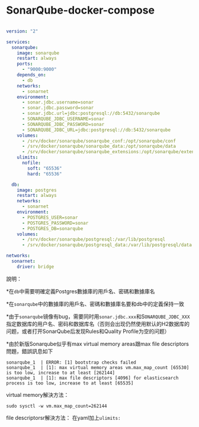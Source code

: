 # SonarQube-docker-compose
```yaml

version: "2"

services:
  sonarqube:
    image: sonarqube
    restart: always
    ports:
      - "9000:9000"
    depends_on:
      - db
    networks:
      - sonarnet
    environment:
      - sonar.jdbc.username=sonar
      - sonar.jdbc.password=sonar
      - sonar.jdbc.url=jdbc:postgresql://db:5432/sonarqube
      - SONARQUBE_JDBC_USERNAME=sonar
      - SONARQUBE_JDBC_PASSWORD=sonar
      - SONARQUBE_JDBC_URL=jdbc:postgresql://db:5432/sonarqube
    volumes:
      - /srv/docker/sonarqube/sonarqube_conf:/opt/sonarqube/conf
      - /srv/docker/sonarqube/sonarqube_data:/opt/sonarqube/data
      - /srv/docker/sonarqube/sonarqube_extensions:/opt/sonarqube/extension
    ulimits:
      nofile:
        soft: "65536"
        hard: "65536"

  db:
    image: postgres
    restart: always
    networks:
      - sonarnet
    environment:
      - POSTGRES_USER=sonar
      - POSTGRES_PASSWORD=sonar
      - POSTGRES_DB=sonarqube
    volumes:
      - /srv/docker/sonarqube/postgresql:/var/lib/postgresql
      - /srv/docker/sonarqube/postgresql_data:/var/lib/postgresql/data

networks:
  sonarnet:
    driver: bridge
```
說明：

*在`db`中需要明確定義Postgres數據庫的用戶名、密碼和數據庫名

*在`sonarqube`中的數據庫的用戶名、密碼和數據庫名要和db中的定義保持一致

*由于`sonarqube`镜像有bug，需要同时用`sonar.jdbc.xxx`和S`ONARQUBE_JDBC_XXX`指定数据库的用户名、密码和数据库名（否则会出现仍然使用默认的H2数据库的问题，或者打开SonarQube后发现Rules和Quality Profile为空的问题）

*由於新版Sonarqube似乎有max virtual memory areas跟max file descriptors問題，錯誤訊息如下
    
    sonarqube_1  | ERROR: [1] bootstrap checks failed
    sonarqube_1  | [1]: max virtual memory areas vm.max_map_count [65530] is too low, increase to at least [262144]
    sonarqube_1  | [1]: max file descriptors [4096] for elasticsearch process is too low, increase to at least [65535]

virtual memory解決方法：

```
sudo sysctl -w vm.max_map_count=262144
```

file descriptorsr解決方法：
在yaml加上`ulimits:`

